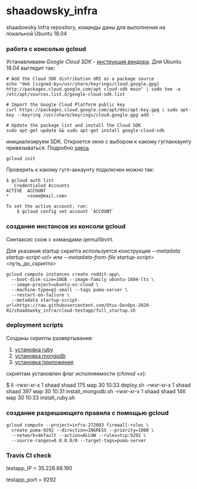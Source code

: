 # shaadowsky_infra
shaadowsky Infra repository, команды даны для выполнения на локальной Ubuntu 18.04

### работа с консолью gcloud

Устанавливаем _Google Cloud SDK_ - [инструкция вендора](https://cloud.google.com/sdk/install?hl=ru). Для Ubuntu 18.04 выглядит так:

```
# Add the Cloud SDK distribution URI as a package source
echo "deb [signed-by=/usr/share/keyrings/cloud.google.gpg] http://packages.cloud.google.com/apt cloud-sdk main" | sudo tee -a /etc/apt/sources.list.d/google-cloud-sdk.list

# Import the Google Cloud Platform public key
curl https://packages.cloud.google.com/apt/doc/apt-key.gpg | sudo apt-key --keyring /usr/share/keyrings/cloud.google.gpg add -

# Update the package list and install the Cloud SDK
sudo apt-get update && sudo apt-get install google-cloud-sdk
```

инициализируем SDK. Откроется окно с выбором к какому гуглаккаунту привязываться. Подробно [здесь](https://cloud.google.com/sdk/docs/quickstart-debian-ubuntu?hl=ru#initialize_the_sdk)

```
gcloud init
```

Проверить к какому гугл-аккаунту подключен можно так:

```
$ gcloud auth list
   Credentialed Accounts
ACTIVE  ACCOUNT
*       <some@mail.com>

To set the active account, run:
    $ gcloud config set account `ACCOUNT`
```

### создание инстансов из консоли gcloud

Синтаксис схож с командами qemu/libvirt.

Для указания startup скрипта используется конструкция _--metadata startup-script-url=<link>_ или _--metadata-from-file startup-script=<путь_до_скрипта>_

```
gcloud compute instances create reddit-app\
  --boot-disk-size=10GB --image-family ubuntu-1604-lts \
  --image-project=ubuntu-os-cloud \
  --machine-type=g1-small --tags puma-server \
  --restart-on-failure \
  --metadata startup-script-url=https://raw.githubusercontent.com/Otus-DevOps-2020-02/shaadowsky_infra/cloud-testapp/full_startup.sh
```

### deployment scripts

Созданы скрипты развертывания:

1. [установка ruby](install_ruby.sh)
2. [установка mongodb](install_mongodb.sh)
3. [установка приложения](deploy.sh)

скриптам установлен флаг исполняемости (_chmod +x_):

$ ll
-rwxr-xr-x 1 shaad shaad  175 мар 30 10:33 deploy.sh
-rwxr-xr-x 1 shaad shaad  397 мар 30 10:31 install_mongodb.sh
-rwxr-xr-x 1 shaad shaad  146 мар 30 10:33 install_ruby.sh

### создание разрешающего правила c помощью gcloud

```
gcloud compute --project=infra-272603 firewall-rules \
  create puma-9292 --direction=INGRESS --priority=1000 \
  --network=default --action=ALLOW --rules=tcp:9292 \
  --source-ranges=0.0.0.0/0 --target-tags=puma-server
```


### Travis CI check

testapp_IP = 35.228.88.190

testapp_port = 9292
